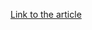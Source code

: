 [Link to the article](https://raw.githubusercontent.com/HarfangLab/iocs/main/TRR240101/trr240101_yara.yar)
